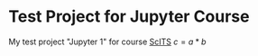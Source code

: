 # Test Project for Jupyter Course
My test project "Jupyter 1" for course [ScITS](https://ilias.unibe.ch)
$c = a * b$
